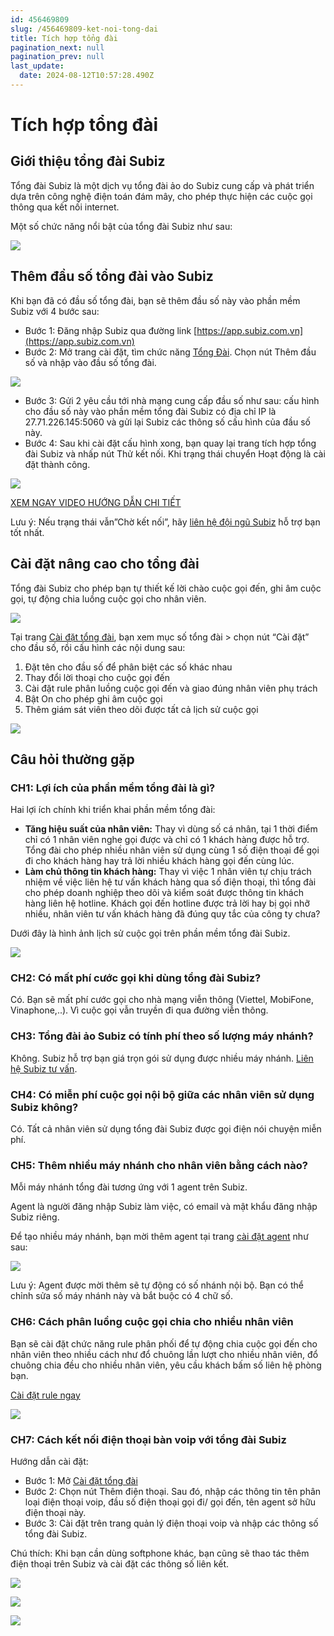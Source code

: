 ```yaml
---
id: 456469809
slug: /456469809-ket-noi-tong-dai
title: Tích hợp tổng đài
pagination_next: null
pagination_prev: null
last_update:
  date: 2024-08-12T10:57:28.490Z
---
```


# Tích hợp tổng đài



## Giới thiệu tổng đài Subiz


Tổng đài Subiz là một dịch vụ tổng đài ảo do Subiz cung cấp và phát triển dựa trên công nghệ điện toán đám mây, cho phép thực hiện các cuộc gọi thông qua kết nối internet. 



Một số chức năng nổi bật của tổng đài Subiz như sau:




![](https://vcdn.subiz-cdn.com/file/8ceadf1e99b6f8c272bd5b1be01f2967a88731437871553396f9ad4682341771_acpxkgumifuoofoosble)

## Thêm đầu số tổng đài vào Subiz


Khi bạn đã có đầu số tổng đài, bạn sẽ thêm đầu số này vào phần mềm Subiz với 4 bước sau:

- Bước 1: Đăng nhập Subiz qua đường link [https://app.subiz.com.vn](https://app.subiz.com.vn)
- Bước 2: Mở trang cài đặt, tìm chức năng [Tổng Đài](https://app.subiz.com.vn/settings/call-center). Chọn nút Thêm đầu số và nhập vào đầu số tổng đài.




![](https://vcdn.subiz-cdn.com/file/3c7ef2d037ce48543bb1bb45b4d51c0dff8970a69d60cc6a9f300c65457ece7d_acpxkgumifuoofoosble)




- Bước 3: Gửi 2 yêu cầu tới nhà mạng cung cấp đầu số như sau: cấu hình cho đầu số này vào phần mềm tổng đài Subiz có địa chỉ IP là 27.71.226.145:5060 và gửi lại Subiz các thông số cấu hình của đầu số này.
- Bước 4: Sau khi cài đặt cấu hình xong, bạn quay lại trang tích hợp tổng đài Subiz và nhấp nút Thử kết nối. Khi trạng thái chuyển Hoạt động là cài đặt thành công.


![](https://vcdn.subiz-cdn.com/file/c3d70d4f9ddf27981fe6bed00989bc1884862bd4356a4689d924eecc026dbc7f_acpxkgumifuoofoosble)




[XEM NGAY VIDEO HƯỚNG DẪN CHI TIẾT](https://www.youtube.com/watch?v=ABs3FNMf4EI)



Lưu ý: Nếu trạng thái vẫn”Chờ kết nối”, hãy [liên hệ đội ngũ Subiz](https://zalo.me/935022139843821727) hỗ trợ bạn tốt nhất. 
## Cài đặt nâng cao cho tổng đài


Tổng đài Subiz cho phép bạn tự thiết kế lời chào cuộc gọi đến, ghi âm cuộc gọi, tự động chia luồng cuộc gọi cho nhân viên. 




![](https://vcdn.subiz-cdn.com/file/562d9ff15995be29b0fff0a67df502f120c2f1ab3a506f774d83fc58a4ecddec_acpxkgumifuoofoosble)




Tại trang [Cài đặt tổng đài](https://app.subiz.com.vn/settings/call-center), bạn xem mục số tổng đài > chọn nút “Cài đặt” cho đầu số, rồi cấu hình các nội dung sau:

01. Đặt tên cho đầu số để phân biệt các số khác nhau
11. Thay đổi lời thoại cho cuộc gọi đến
21. Cài đặt rule phân luồng cuộc gọi đến và giao đúng nhân viên phụ trách
31. Bật On cho phép ghi âm cuộc gọi
41. Thêm giám sát viên theo dõi được tất cả lịch sử cuộc gọi




![](https://vcdn.subiz-cdn.com/file/3f1159cacd95855b09068a0e9e90cd8113afeb8bb7565a1bc23db7ce28e92c11_acpxkgumifuoofoosble)

## Câu hỏi thường gặp

### CH1: Lợi ích của phần mềm tổng đài là gì? 


Hai lợi ích chính khi triển khai phần mềm tổng đài:

- **Tăng hiệu suất của nhân viên:** Thay vì dùng số cá nhân, tại 1 thời điểm chỉ có 1 nhân viên nghe gọi được và chỉ có 1 khách hàng được hỗ trợ. Tổng đài cho phép nhiều nhân viên sử dụng cùng 1 số điện thoại để gọi đi cho khách hàng hay trả lời nhiều khách hàng gọi đến cùng lúc.
- **Làm chủ thông tin khách hàng:** Thay vì việc 1 nhân viên tự chịu trách nhiệm về việc liên hệ tư vấn khách hàng qua số điện thoại, thì tổng đài cho phép doanh nghiệp theo dõi và kiểm soát được thông tin khách hàng liên hệ hotline. Khách gọi đến hotline được trả lời hay bị gọi nhỡ nhiều, nhân viên tư vấn khách hàng đã đúng quy tắc của công ty chưa?

Dưới đây là hình ảnh lịch sử cuộc gọi trên phần mềm tổng đài Subiz.


![](https://vcdn.subiz-cdn.com/file/1bac3afba449964931e83a8a3943b2b45e59ffd2393e9e76eecb85c0f395922a_acpxkgumifuoofoosble)



### CH2: Có mất phí cước gọi khi dùng tổng đài Subiz?


Có. Bạn sẽ mất phí cước gọi cho nhà mạng viễn thông (Viettel, MobiFone, Vinaphone,..). Vì cuộc gọi vẫn truyền đi qua đường viễn thông.
### CH3: Tổng đài ảo Subiz có tính phí theo số lượng máy nhánh?


Không. Subiz hỗ trợ bạn giá trọn gói sử dụng được nhiều máy nhánh. [Liên hệ Subiz tư vấn](https://zalo.me/935022139843821727).
### CH4: Có miễn phí cuộc gọi nội bộ giữa các nhân viên sử dụng Subiz không?


Có. Tất cả nhân viên sử dụng tổng đài Subiz được gọi điện nói chuyện miễn phí.
### CH5: Thêm nhiều máy nhánh cho nhân viên bằng cách nào?


Mỗi máy nhánh tổng đài tương ứng với 1 agent trên Subiz.

Agent là người đăng nhập Subiz làm việc, có email và mật khẩu đăng nhập Subiz riêng.



Để tạo nhiều máy nhánh, bạn mời thêm agent tại trang [cài đặt agent](https://app.subiz.com.vn/settings/agents) như sau:




![](https://vcdn.subiz-cdn.com/file/a46c7ba3f338892a8feec15bec3368aede6eb595a072d12e95ef7d0521f8e382_acpxkgumifuoofoosble)




Lưu ý: Agent được mời thêm sẽ tự động có số nhánh nội bộ. Bạn có thể chỉnh sửa số máy nhánh này và bắt buộc có 4 chữ số.
### CH6: Cách phân luồng cuộc gọi chia cho nhiều nhân viên 


Bạn sẽ cài đặt chức năng rule phân phối để tự động chia cuộc gọi đến cho nhân viên theo nhiều cách như đổ chuông lần lượt cho nhiều nhân viên, đổ chuông chia đều cho nhiều nhân viên, yêu cầu khách bấm số liên hệ phòng bạn.

[Cài đặt rule ngay](https://app.subiz.com.vn/settings/rule-setting)


![](https://vcdn.subiz-cdn.com/file/f1daec9ad1d20de55afe699dafca981e4bfc7ee0d4159ff8857501cbd807c0cd_acpxkgumifuoofoosble)



### CH7: Cách kết nối điện thoại bàn voip với tổng đài Subiz


Hướng dẫn cài đặt:

- Bước 1: Mở [Cài đặt tổng đài](https://app.subiz.com.vn/settings/call-center)
- Bước 2: Chọn nút Thêm điện thoại. Sau đó, nhập các thông tin tên phân loại điện thoại voip, đầu số điện thoại gọi đi/ gọi đến, tên agent sở hữu điện thoại này.
- Bước 3: Cài đặt trên trang quản lý điện thoại voip và nhập các thông số tổng đài Subiz.

Chú thích: Khi bạn cần dùng softphone khác, bạn cũng sẽ thao tác thêm điện thoại trên Subiz và cài đặt các thông số liên kết.




![](https://vcdn.subiz-cdn.com/file/80951454853d613475cbf59c57f3365197cb56a6dde8a3bc3694a256dd723d0d_acpxkgumifuoofoosble)



![](https://vcdn.subiz-cdn.com/file/9560ea232ca7fe22b2fa16eeb83d35742d2b4fed6b6d022de9139696f28ccd3e_acpxkgumifuoofoosble)





![](https://vcdn.subiz-cdn.com/file/07bd3cbf4864152c1af832b33aab56e21ea78f54b7a642383932644ce7a40fa2_acpxkgumifuoofoosble)